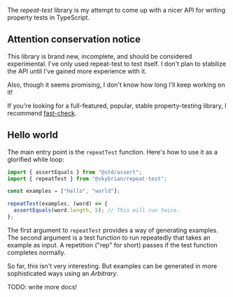The *repeat-test* library is my attempt to come up with a nicer API for writing property tests in TypeScript.

## Attention conservation notice

This library is brand new, incomplete, and should be considered experimental.
I've only used repeat-test to test itself. I don't plan to stabilize the API until
I've gained more experience with it.

Also, though it seems promising, I don't know how long I'll keep working on it!

If you're looking for a full-featured, popular, stable property-testing library, I recommend [fast-check](https://fast-check.dev/).

## Hello world

The main entry point is the `repeatTest` function. Here's how to use it as a
glorified while loop:

```ts
import { assertEquals } from "@std/assert";
import { repeatTest } from "@skybrian/repeat-test";

const examples = ["hello", "world"];

repeatTest(examples, (word) => {
  assertEquals(word.length, 5); // This will run twice.
};
```

The first argument to `repeatTest` provides a way of generating examples. The
second argument is a test function to run repeatedly that takes an example as input. A repetition ("rep" for short) passes if the test function completes normally.

So far, this isn't very interesting. But examples can be generated in more sophisticated ways using an *Arbitrary*.

TODO: write more docs!
